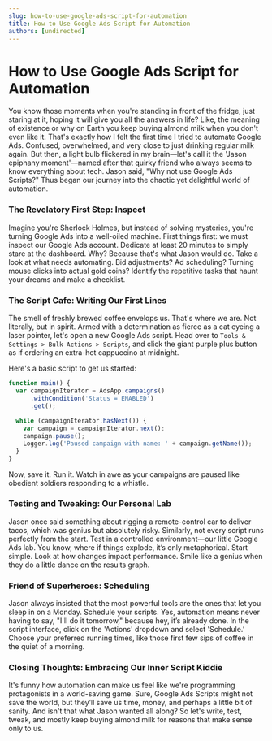 ```yaml
---
slug: how-to-use-google-ads-script-for-automation
title: How to Use Google Ads Script for Automation
authors: [undirected]
---
```


# How to Use Google Ads Script for Automation

You know those moments when you're standing in front of the fridge, just staring at it, hoping it will give you all the answers in life? Like, the meaning of existence or why on Earth you keep buying almond milk when you don't even like it. That's exactly how I felt the first time I tried to automate Google Ads. Confused, overwhelmed, and very close to just drinking regular milk again. But then, a light bulb flickered in my brain—let's call it the 'Jason epiphany moment'—named after that quirky friend who always seems to know everything about tech. Jason said, "Why not use Google Ads Scripts?" Thus began our journey into the chaotic yet delightful world of automation.

### The Revelatory First Step: Inspect

Imagine you're Sherlock Holmes, but instead of solving mysteries, you're turning Google Ads into a well-oiled machine. First things first: we must inspect our Google Ads account. Dedicate at least 20 minutes to simply stare at the dashboard. Why? Because that's what Jason would do. Take a look at what needs automating. Bid adjustments? Ad scheduling? Turning mouse clicks into actual gold coins? Identify the repetitive tasks that haunt your dreams and make a checklist.

### The Script Cafe: Writing Our First Lines

The smell of freshly brewed coffee envelops us. That's where we are. Not literally, but in spirit. Armed with a determination as fierce as a cat eyeing a laser pointer, let's open a new Google Ads script. Head over to `Tools & Settings > Bulk Actions > Scripts`, and click the giant purple plus button as if ordering an extra-hot cappuccino at midnight.

Here's a basic script to get us started:

```javascript
function main() {
  var campaignIterator = AdsApp.campaigns()
      .withCondition('Status = ENABLED')
      .get();
  
  while (campaignIterator.hasNext()) {
    var campaign = campaignIterator.next();
    campaign.pause();
    Logger.log('Paused campaign with name: ' + campaign.getName());
  }
}
```

Now, save it. Run it. Watch in awe as your campaigns are paused like obedient soldiers responding to a whistle.

### Testing and Tweaking: Our Personal Lab

Jason once said something about rigging a remote-control car to deliver tacos, which was genius but absolutely risky. Similarly, not every script runs perfectly from the start. Test in a controlled environment—our little Google Ads lab. You know, where if things explode, it’s only metaphorical. Start simple. Look at how changes impact performance. Smile like a genius when they do a little dance on the results graph.

### Friend of Superheroes: Scheduling

Jason always insisted that the most powerful tools are the ones that let you sleep in on a Monday. Schedule your scripts. Yes, automation means never having to say, "I'll do it tomorrow," because hey, it’s already done. In the script interface, click on the 'Actions' dropdown and select 'Schedule.’ Choose your preferred running times, like those first few sips of coffee in the quiet of a morning.

### Closing Thoughts: Embracing Our Inner Script Kiddie

It's funny how automation can make us feel like we're programming protagonists in a world-saving game. Sure, Google Ads Scripts might not save the world, but they’ll save us time, money, and perhaps a little bit of sanity. And isn't that what Jason wanted all along? So let's write, test, tweak, and mostly keep buying almond milk for reasons that make sense only to us.